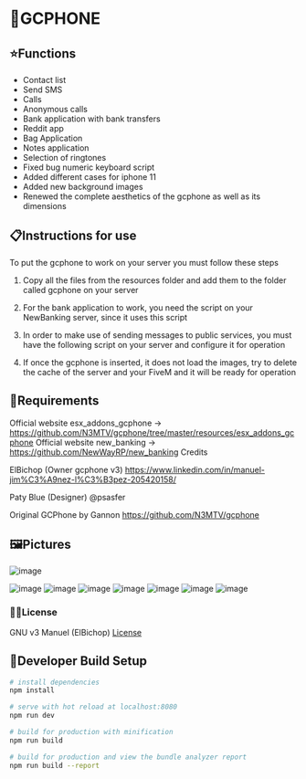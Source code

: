 # 📱GCPHONE

## ⭐Functions
- Contact list
- Send SMS
- Calls
- Anonymous calls
- Bank application with bank transfers
- Reddit app
- Bag Application
- Notes application
- Selection of ringtones
- Fixed bug numeric keyboard script
- Added different cases for iphone 11
- Added new background images
- Renewed the complete aesthetics of the gcphone as well as its dimensions

## 📋Instructions for use
To put the gcphone to work on your server you must follow these steps

1. Copy all the files from the resources folder and add them to the folder called gcphone on your server

2. For the bank application to work, you need the script on your NewBanking server, since it uses this script

3. In order to make use of sending messages to public services, you must have the following script on your server and configure it for operation

4. If once the gcphone is inserted, it does not load the images, try to delete the cache of the server and your FiveM and it will be ready for operation

## 🧱Requirements
Official website esx_addons_gcphone -> https://github.com/N3MTV/gcphone/tree/master/resources/esx_addons_gcphone
Official website new_banking -> https://github.com/NewWayRP/new_banking
Credits

ElBichop (Owner gcphone v3) https://www.linkedin.com/in/manuel-jim%C3%A9nez-l%C3%B3pez-205420158/

Paty Blue (Designer) @psasfer

Original GCPhone by Gannon https://github.com/N3MTV/gcphone

## 🖼️Pictures
![image](https://user-images.githubusercontent.com/33089217/115770796-6ee36c80-a3ad-11eb-93ee-e1329c6deb2d.png)

![image](https://user-images.githubusercontent.com/33089217/115770764-625f1400-a3ad-11eb-82db-87a3607a0d7a.png)
![image](https://user-images.githubusercontent.com/33089217/115770807-71de5d00-a3ad-11eb-868b-2fd7b4170682.png)
![image](https://user-images.githubusercontent.com/33089217/115770826-79056b00-a3ad-11eb-88d3-1f9ac2fb42f5.png)
![image](https://user-images.githubusercontent.com/33089217/115770835-7c98f200-a3ad-11eb-96f7-d22c7817ac88.png)
![image](https://user-images.githubusercontent.com/33089217/115770846-7f93e280-a3ad-11eb-9b12-47ff88a17614.png)
![image](https://user-images.githubusercontent.com/33089217/115770853-828ed300-a3ad-11eb-83c9-d95cc99d7e29.png)
![image](https://user-images.githubusercontent.com/33089217/115770857-84589680-a3ad-11eb-9257-bebc20c44746.png)

### 🧑‍⚖️License
GNU v3
Manuel (ElBichop)
[License](https://github.com/Zerofour04/gcphone/blob/master/LICENSE)

## 🔧Developer Build Setup
``` bash
# install dependencies
npm install

# serve with hot reload at localhost:8080
npm run dev

# build for production with minification
npm run build

# build for production and view the bundle analyzer report
npm run build --report
```